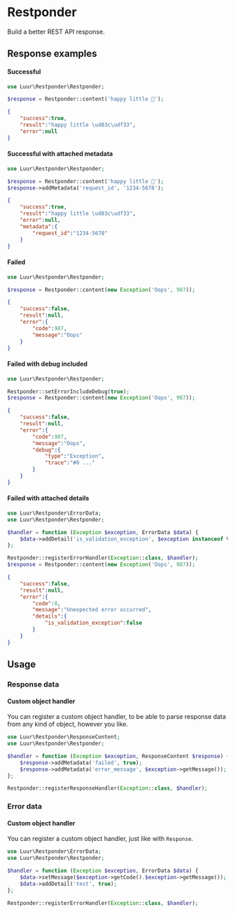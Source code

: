 # Restponder
Build a better REST API response.

## Response examples

#### Successful
```php
use Luur\Restponder\Restponder;

$response = Restponder::content('happy little 🌳');
```
```json
{
    "success":true,
    "result":"happy little \ud83c\udf33",
    "error":null
}
```

#### Successful with attached metadata
```php
use Luur\Restponder\Restponder;

$response = Restponder::content('happy little 🌳');
$response->addMetadata('request_id', '1234-5678');
```
```json
{
    "success":true,
    "result":"happy little \ud83c\udf33",
    "error":null,
    "metadata":{
        "request_id":"1234-5678"
    }
}
```

#### Failed
```php
use Luur\Restponder\Restponder;

$response = Restponder::content(new Exception('Oops', 987));
```
```json
{
    "success":false,
    "result":null,
    "error":{
        "code":987,
        "message":"Oops"
    }
}
```

#### Failed with debug included
```php
use Luur\Restponder\Restponder;

Restponder::setErrorIncludeDebug(true);
$response = Restponder::content(new Exception('Oops', 987));
```
```json
{
    "success":false,
    "result":null,
    "error":{
        "code":987,
        "message":"Oops",
        "debug":{
            "type":"Exception",
            "trace":"#0 ..."
        }
    }
}
```

#### Failed with attached details
```php
use Luur\Restponder\ErrorData;
use Luur\Restponder\Restponder;

$handler = function (Exception $exception, ErrorData $data) {
    $data->addDetail('is_validation_exception', $exception instanceof ValidationException);
};

Restponder::registerErrorHandler(Exception::class, $handler);
$response = Restponder::content(new Exception('Oops', 987));
```
```json
{
    "success":false,
    "result":null,
    "error":{
        "code":0,
        "message":"Unexpected error occurred",
        "details":{
            "is_validation_exception":false
        }
    }
}
```

## Usage

### Response data
#### Custom object handler
You can register a custom object handler, to be able to parse response data
from any kind of object, however you like.

```php
use Luur\Restponder\ResponseContent;
use Luur\Restponder\Restponder;

$handler = function (Exception $exception, ResponseContent $response) {
    $response->addMetadata('failed', true);
    $response->addMetadata('error_message', $exception->getMessage());
};

Restponder::registerResponseHandler(Exception::class, $handler);
```

### Error data
#### Custom object handler
You can register a custom object handler, just like with `Response`.

```php
use Luur\Restponder\ErrorData;
use Luur\Restponder\Restponder;

$handler = function (Exception $exception, ErrorData $data) {
    $data->setMessage($exception->getCode().$exception->getMessage());
    $data->addDetail('test', true);
};

Restponder::registerErrorHandler(Exception::class, $handler);
```
